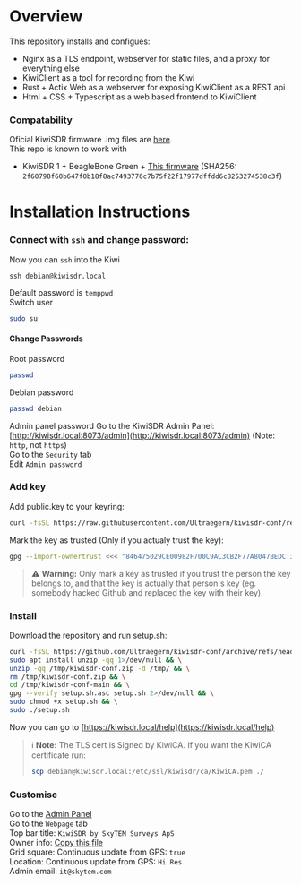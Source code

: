 # Overview
This repository installs and configues:
* Nginx as a TLS endpoint, webserver for static files, and a proxy for everything else
* KiwiClient as a tool for recording from the Kiwi
* Rust + Actix Web as a webserver for exposing KiwiClient as a REST api
* Html + CSS + Typescript as a web based frontend to KiwiClient
### Compatability
Oficial KiwiSDR firmware .img files are [here](http://kiwisdr.com/quickstart/index.html#id-dload).  
This repo is known to work with
* KiwiSDR 1 + BeagleBone Green + [This firmware](http://kiwisdr.com/files/KiwiSDR_v1.804_BBG_BBB_Debian_11.11.img.xz) (SHA256: `2f60798f60b647f0b18f8ac7493776c7b75f22f17977dffdd6c8253274538c3f`)

# Installation Instructions

### Connect with `ssh` and change password:
Now you can `ssh` into the Kiwi
```shell
ssh debian@kiwisdr.local
```
Default password is `temppwd`  
Switch user
```bash
sudo su
```
#### Change Passwords
Root password
```bash
passwd
```
Debian password
```bash
passwd debian
```
Admin panel password
Go to the KiwiSDR Admin Panel:  
[http://kiwisdr.local:8073/admin](http://kiwisdr.local:8073/admin)  (Note: `http`, not `https`)  
Go to the `Security` tab  
Edit `Admin password`

### Add key
Add public.key to your keyring:
```bash
curl -fsSL https://raw.githubusercontent.com/Ultraegern/kiwisdr-conf/refs/heads/main/public.key | gpg --import
```
Mark the key as trusted (Only if you actualy trust the key):
```bash
gpg --import-ownertrust <<< "846475029CE00982F700C9AC3CB2F77A8047BEDC:3:"
```
> ⚠️ **Warning:** Only mark a key as trusted if you trust the person the key belongs to, and that the key is actually that person's key (eg. somebody hacked Github and replaced the key with their key).

### Install
Download the repository and run setup.sh:
```bash
curl -fsSL https://github.com/Ultraegern/kiwisdr-conf/archive/refs/heads/main.zip -o /tmp/kiwisdr-conf.zip && \
sudo apt install unzip -qq 1>/dev/null && \
unzip -qq /tmp/kiwisdr-conf.zip -d /tmp/ && \
rm /tmp/kiwisdr-conf.zip && \
cd /tmp/kiwisdr-conf-main && \
gpg --verify setup.sh.asc setup.sh 2>/dev/null && \
sudo chmod +x setup.sh && \
sudo ./setup.sh
```

Now you can go to [https://kiwisdr.local/help](https://kiwisdr.local/help)
> ℹ️ **Note:** The TLS cert is Signed by KiwiCA. If you want the KiwiCA certificate run:  
>  ```bash
> scp debian@kiwisdr.local:/etc/ssl/kiwisdr/ca/KiwiCA.pem ./
>  ```

### Customise
Go to the [Admin Panel](https://kiwisdr.local/admin)  
Go to the `Webpage` tab  
Top bar title: `KiwiSDR by SkyTEM Surveys ApS`  
Owner info: [Copy this file](https://github.com/Ultraegern/kiwisdr-conf/blob/main/skytem-logo.html)  
Grid square: Continuous update from GPS: `true`  
Location: Continuous update from GPS: `Hi Res`  
Admin email: `it@skytem.com`  
